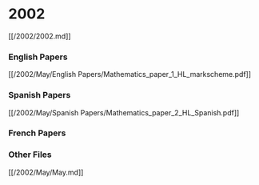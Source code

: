 # 2002

[[/2002/2002.md]]

### English Papers
[[/2002/May/English Papers/Mathematics_paper_1_HL_markscheme.pdf]]
### Spanish Papers
[[/2002/May/Spanish Papers/Mathematics_paper_2_HL_Spanish.pdf]]
### French Papers

### Other Files
[[/2002/May/May.md]]
